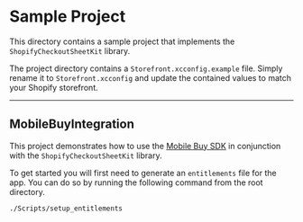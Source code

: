 # Sample Project

This directory contains a sample project that implements the `ShopifyCheckoutSheetKit` library.

The project directory contains a `Storefront.xcconfig.example` file. Simply rename it to `Storefront.xcconfig` and update the contained values to match your Shopify storefront.

---

## MobileBuyIntegration

This project demonstrates how to use the [Mobile Buy SDK](https://github.com/Shopify/mobile-buy-sdk-ios) in conjunction with the `ShopifyCheckoutSheetKit` library.

To get started you will first need to generate an `entitlements` file for the app. You can do so by running the following command from the root directory.

```sh
./Scripts/setup_entitlements
```